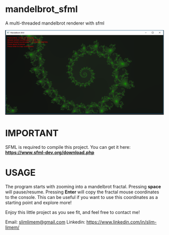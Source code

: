 # mandelbrot_sfml
A multi-threaded mandelbrot renderer with sfml

![mandelbrot_sfml screenshot](mandelbrot_sfml.png)

# IMPORTANT
SFML is required to compile this project. You can get it here: **https://www.sfml-dev.org/download.php**

# USAGE
The program starts with zooming into a mandelbrot fractal. Pressing **space** will pause/resume. Pressing **Enter** will copy the fractal mouse coordinates to the console. This can be useful if you want to use this coordinates as a starting point and explore more!

Enjoy this little project as you see fit, and feel free to contact me!

Email: slimlimem@gmail.com
Linkedin: https://www.linkedin.com/in/slim-limem/
